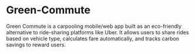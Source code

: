 # Green-Commute
Green Commute is a carpooling mobile/web app built as an eco-friendly alternative to ride-sharing platforms like Uber. It allows users to share rides based on vehicle type, calculates fare automatically, and tracks carbon savings to reward users.
